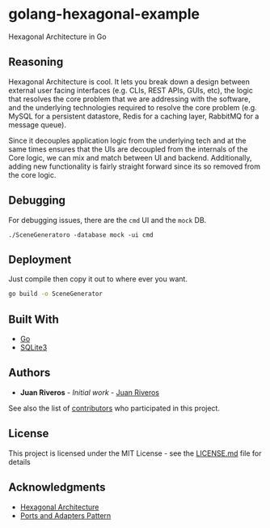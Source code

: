 # golang-hexagonal-example
Hexagonal Architecture in Go

## Reasoning

Hexagonal Architecture is cool. It lets you break down a design between external user facing interfaces (e.g. CLIs, REST APIs, GUIs, etc), the logic that resolves the core problem that we are addressing with the software, and the underlying technologies required to resolve the core problem (e.g. MySQL for a persistent datastore, Redis for a caching layer, RabbitMQ for a message queue). 

Since it decouples application logic from the underlying tech and at the same times ensures that the UIs are decoupled from the internals of the Core logic, we can mix and match between UI and backend. Additionally, adding new functionality is fairly straight forward since its so removed from the core logic. 

## Debugging

For debugging issues, there are the `cmd` UI and the `mock` DB. 

```
./SceneGeneratoro -database mock -ui cmd
```

## Deployment

Just compile then copy it out to where ever you want.

```bash
go build -o SceneGenerator
```

## Built With

* [Go](https://golang.org/)
* [SQLite3](https://www.sqlite.org/index.html)


## Authors

* **Juan Riveros** - *Initial work* - [Juan Riveros](https://github.com/juan-riveros)

See also the list of [contributors](https://github.com/your/project/contributors) who participated in this project.

## License

This project is licensed under the MIT License - see the [LICENSE.md](LICENSE.md) file for details

## Acknowledgments

* [Hexagonal Architecture](https://blog.octo.com/en/hexagonal-architecture-three-principles-and-an-implementation-example/)
* [Ports and Adapters Pattern](https://softwarecampament.wordpress.com/portsadapters/)
